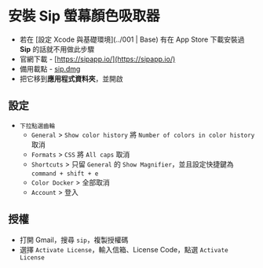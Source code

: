 # 安裝 Sip 螢幕顏色吸取器
* 若在 [設定 Xcode 與基礎環境](../001 | Base) 有在 App Store 下載安裝過 **Sip** 的話就不用做此步驟
* 官網下載 - [https://sipapp.io/](https://sipapp.io/)
* 備用載點 - [sip.dmg](https://cdn.ioa.tw/MacEnvInit/sip.dmg)
* 把它移到**應用程式資料夾**，並開啟

## 設定
* `下拉點選齒輪`
	* `General` > `Show color history` 將 `Number of colors in color history` 取消
	* `Formats` > `CSS` 將 `All caps` 取消
	* `Shortcuts` > 只留 `General` 的 `Show Magnifier`，並且設定快捷鍵為 `command + shift + e`
	* `Color Docker` > 全部取消
	* `Account` > 登入
    
## 授權
* 打開 Gmail，搜尋 `sip`，複製授權碼
* 選擇 `Activate License`，輸入信箱、License Code，點選 `Activate License`

